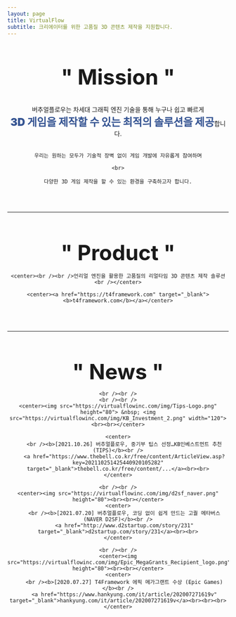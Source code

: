 ```yaml
---
layout: page
title: VirtualFlow
subtitle: 크리에이터를 위한 고품질 3D 콘텐츠 제작을 지원합니다.
---
```


<br /><br />
<!-- <hr /> -->
<center><font size="20px" style="font-weight: 700">" Mission "</font></center>
<!-- <h2><center>- Mission -</center></h2> -->

<center>
    <br><br />
    버추얼플로우는 차세대 그래픽 엔진 기술을 통해 누구나 쉽고 빠르게 
    <br>
    <b style="font-weight: 900; font-size: x-large; color:#355492">3D 게임을 제작할 수 있는 최적의 솔루션을 제공</b>합니다.
    <br>
    <br>

    우리는 원하는 모두가 기술적 장벽 없이 게임 개발에 자유롭게 참여하며
    
    <br>

    다양한 3D 게임 제작을 할 수 있는 환경을 구축하고자 합니다.
    
</center>

<br /><br />

<hr />

<br /><br />

<center>
    <center><font size="20px" style="font-weight: 700">" Product "</font></center>
    <!-- <h2><center>- Product -<br><br></center></h2> -->

    <center><br /><br />언리얼 엔진을 활용한 고품질의 리얼타임 3D 콘텐츠 제작 솔루션<br /></center>

    <center><a href="https://t4framework.com" target="_blank"><b>t4framework.com</b></a></center>
</center>
<br /><br />

<hr />

<br /><br />
<center>
    <center><font size="20px" style="font-weight: 700">" News "</font></center>
    <!-- <h2><center>- News -<br><br></center></h2> -->

    <br /><br />
    <br /><br />
    <center><img src="https://virtualflowinc.com/img/Tips-Logo.png" height="80"> &nbsp; <img src="https://virtualflowinc.com/img/KB_Investment_2.png" width="120"><br><br></center>

    <center>
        <br /><b>[2021.10.26] 버추얼플로우, 중기부 팁스 선정…KB인베스트먼트 추천 (TIPS)</b><br />
        <a href="https://www.thebell.co.kr/free/content/ArticleView.asp?key=202110251425440920105282" target="_blank">thebell.co.kr/free/content/...</a><br><br>
    </center>

    <br /><br />
    <center><img src="https://virtualflowinc.com/img/d2sf_naver.png" height="80"><br><br></center>
    <center>
        <br /><b>[2021.07.20] 버추얼플로우, 코딩 없이 쉽게 만드는 고퀄 메타버스 (NAVER D2SF)</b><br />
        <a href="http://www.d2startup.com/story/231" target="_blank">d2startup.com/story/231</a><br><br>
    </center>

    <br /><br />
    <center><img src="https://virtualflowinc.com/img/Epic_MegaGrants_Recipient_logo.png" height="80"><br><br></center>
    <center>
        <br /><b>[2020.07.27] T4Framework 에픽 메가그랜트 수상 (Epic Games)</b><br />
        <a href="https://www.hankyung.com/it/article/202007271619v" target="_blank">hankyung.com/it/article/202007271619v</a><br><br><br>
    </center>
</center>
<br /><br />

